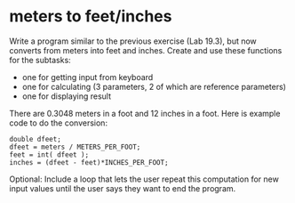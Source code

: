 # meters to feet/inches
Write a program similar to the previous exercise (Lab 19.3), but now converts from meters into feet and inches. Create and use these functions for the subtasks:
- one for getting input from keyboard
- one for calculating (3 parameters, 2 of which are reference parameters)
- one for displaying result

There are 0.3048 meters in a foot and 12 inches in a foot. Here is example code to do the conversion:
```
double dfeet;
dfeet = meters / METERS_PER_FOOT;
feet = int( dfeet );
inches = (dfeet - feet)*INCHES_PER_FOOT;
```

Optional:
Include a loop that lets the user repeat this computation for new input values until the user says they want to end the program. 
